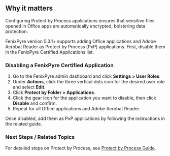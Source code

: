 
## Why it matters
Configuring Protect by Process applications ensures that sensitive files opened in Office apps are automatically encrypted, bolstering data protection.

FenixPyre version 5.3.1+ supports adding Office applications and Adobe Acrobat Reader as Protect by Process (PxP) applications. First, disable them in the FenixPyre Certified Applications list.

### Disabling a FenixPyre Certified Application

1. Go to the FenixPyre admin dashboard and click **Settings > User Roles**.
2. Under **Actions**, click the three vertical dots icon for the desired user role and select **Edit**.
3. Click **Protect by Folder > Applications**.
4. Click the gear icon for the application you want to disable, then click **Disable** and confirm.
5. Repeat for all Office applications and Adobe Acrobat Reader.

<!-- IMG:     ./media/04-admin-guide/add-office-applications-as-protect-by-process/screenshot.png | Alt: Disabling applications in FenixPyre dashboard -->

Once disabled, add them as PxP applications by following the instructions in the related guide.

### Next Steps / Related Topics
For detailed steps on Protect by Process, see [Protect by Process Guide](../04-admin-guide/protect-by-process.md).